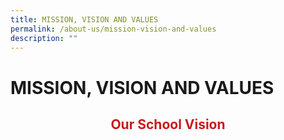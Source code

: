```yaml
---
title: MISSION, VISION AND VALUES
permalink: /about-us/mission-vision-and-values
description: ""
---
```

# MISSION, VISION AND VALUES
## <p style="color: #c81b1b;text-align: center;"> Our School Vision </p>